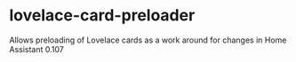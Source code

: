 # lovelace-card-preloader
Allows preloading of Lovelace cards as a work around for changes in Home Assistant 0.107
